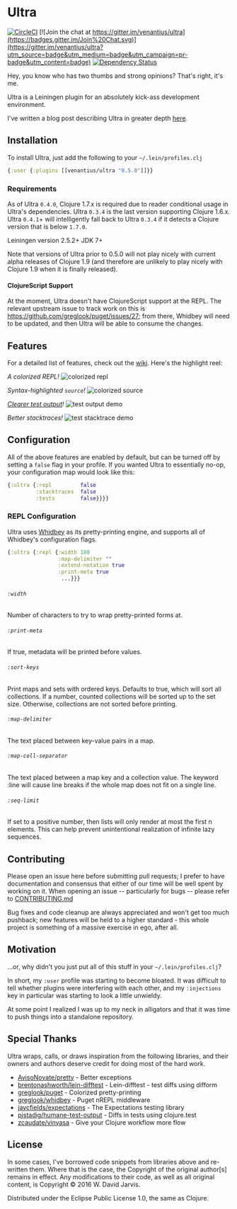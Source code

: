 # Ultra

[![CircleCI](https://circleci.com/gh/venantius/ultra.svg?style=svg)](https://circleci.com/gh/venantius/ultra)
[![Join the chat at https://gitter.im/venantius/ultra](https://badges.gitter.im/Join%20Chat.svg)](https://gitter.im/venantius/ultra?utm_source=badge&utm_medium=badge&utm_campaign=pr-badge&utm_content=badge)
[![Dependency Status](https://www.versioneye.com/user/projects/54b5674f050646ca5c000068/badge.svg?style=flat)](https://www.versioneye.com/user/projects/54b5674f050646ca5c000068)

Hey, you know who has two thumbs and strong opinions? That's right, it's me.

Ultra is a Leiningen plugin for an absolutely kick-ass development environment.

I've written a blog post describing Ultra in greater depth [here](http://blog.venanti.us/ultra).

## Installation

To install Ultra, just add the following to your `~/.lein/profiles.clj`

```clojure
{:user {:plugins [[venantius/ultra "0.5.0"]]}}
```

### Requirements

As of Ultra `0.4.0`, Clojure 1.7.x is required due to reader conditional usage in Ultra's dependencies. Ultra `0.3.4` is the last version supporting Clojure 1.6.x. Ultra `0.4.1`+ will intelligently fall back to Ultra `0.3.4` if it detects a Clojure version that is below `1.7.0`.

Leiningen version 2.5.2+
JDK 7+

Note that versions of Ultra prior to 0.5.0 will not play nicely with current alpha releases of Clojure 1.9 (and therefore are unlikely to play nicely with Clojure 1.9 when it is finally released).

#### ClojureScript Support

At the moment, Ultra doesn't have ClojureScript support at the REPL. The relevant upstream issue to track work on this is https://github.com/greglook/puget/issues/27; from there, Whidbey will need to be updated, and then Ultra will be able to consume the changes.

## Features
For a detailed list of features, check out the [wiki](https://github.com/venantius/ultra/wiki). Here's the highlight reel:

*A colorized REPL!*
![colorized repl](https://venantius.github.io/ultra/images/colorized-repl.png)

*Syntax-highlighted `source`!*
![colorized source](https://venantius.github.io/ultra/images/colorized-source.png)

*[Clearer test output](https://github.com/venantius/ultra/wiki/Tests)!*
![test output demo](https://venantius.github.io/ultra/images/test-output.png)

*Better stacktraces!*
![test stacktrace demo](https://venantius.github.io/ultra/images/colorized-test-stacktrace.png)

## Configuration

All of the above features are enabled by default, but can be turned off by setting a `false` flag in your profile. If you wanted Ultra to essentially no-op, your configuration map would look like this:

```clojure
{:ultra {:repl         false
         :stacktraces  false
         :tests        false}}}}
```
### REPL Configuration

Ultra uses [Whidbey](https://github.com/greglook/whidbey) as its pretty-printing engine, and supports all of Whidbey's configuration flags.

```clojure
{:ultra {:repl {:width 180
                :map-delimiter ""
                :extend-notation true
                :print-meta true
                 ...}}}
```

###### `:width`

Number of characters to try to wrap pretty-printed forms at.

###### `:print-meta`

If true, metadata will be printed before values.

###### `:sort-keys`

Print maps and sets with ordered keys. Defaults to true, which will sort all collections. If a number, counted collections will be sorted up to the set size. Otherwise, collections are not sorted before printing.

###### `:map-delimiter`

The text placed between key-value pairs in a map.

###### `:map-coll-separator`

The text placed between a map key and a collection value. The keyword :line will cause line breaks if the whole map does not fit on a single line.

###### `:seq-limit`

If set to a positive number, then lists will only render at most the first n elements. This can help prevent unintentional realization of infinite lazy sequences.

## Contributing

Please open an issue here before submitting pull requests; I prefer to have documentation and consensus that either of our time will be well spent by working on it. When opening an issue -- particularly for bugs -- please refer to [CONTRIBUTING.md](https://github.com/venantius/ultra/blob/master/CONTRIBUTING.md)

Bug fixes and code cleanup are always appreciated and won't get too much pushback; new features will be held to a higher standard - this whole project is something of a massive exercise in ego, after all.

## Motivation

...or, why didn't you just put all of this stuff in your `~/.lein/profiles.clj`?

In short, my `:user` profile was starting to become bloated. It was difficult to tell whether plugins were interfering with each other, and my `:injections` key in particular was starting to look a little unwieldy.

At some point I realized I was up to my neck in alligators and that it was time to push things into a standalone repository.

## Special Thanks

Ultra wraps, calls, or draws inspiration from the following libraries, and their owners and authors deserve credit for doing most of the hard work.

 - [AvisoNovate/pretty](https://github.com/AvisoNovate/pretty) - Better exceptions
 - [brentonashworth/lein-difftest](https://github.com/brentonashworth/lein-difftest) - Lein-difftest - test diffs using difform
 - [greglook/puget](https://github.com/greglook/puget) - Colorized pretty-printing
 - [greglook/whidbey](https://github.com/greglook/whidbey) - Puget nREPL middleware
 - [jaycfields/expectations](https://github.com/jaycfields/expectations) - The Expectations testing library
 - [pjstadig/humane-test-output](https://github.com/pjstadig/humane-test-output) - Diffs in tests using clojure.test
 - [zcaudate/vinyasa](https://github.com/zcaudate/vinyasa) - Give your Clojure workflow more flow

## License

In some cases, I've borrowed code snippets from libraries above and re-written them. Where that is the case, the Copyright of the original author[s] remains in effect. Any modifications to their code, as well as all original content, is Copyright © 2016 W. David Jarvis.

Distributed under the Eclipse Public License 1.0, the same as Clojure.
